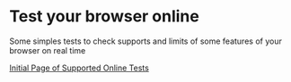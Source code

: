 # Test your browser online

Some simples tests to check supports and limits of some features of your browser on real time

[Initial Page of Supported Online Tests](https://milton-alvarenga.github.io/browser_self_tests/)
